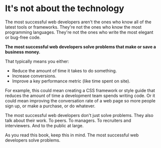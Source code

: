 
# It's not about the technology

The most successful web developers aren't the ones who know all of the latest tools or frameworks. They're not the ones who know the most programming languages. They're not the ones who write the most elegant or bug-free code.

**The most successful web developers solve problems that make or save a business money.**

That typically means you either:

- Reduce the amount of time it takes to do something.
- Increase conversions.
- Improve a key performance metric (like time spent on site).

For example, this could mean creating a CSS framework or style guide that reduces the amount of time a development team spends writing code. Or it could mean improving the conversation rate of a web page so more people sign up, or make a purchase, or do whatever.

The most successful web developers don't just solve problems. They also talk about their work. To peers. To managers. To recruiters and interviewers. And to the public at large.

As you read this book, keep this in mind. The most successful web developers solve problems.